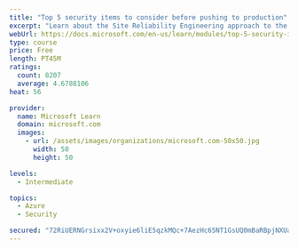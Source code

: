 ```yaml
---
title: "Top 5 security items to consider before pushing to production"
excerpt: "Learn about the Site Reliability Engineering approach to the challenge of assuring reliability and gain a better understanding of why it matters."
webUrl: https://docs.microsoft.com/en-us/learn/modules/top-5-security-items-to-consider/
type: course
price: Free
length: PT45M
ratings:
  count: 8207
  average: 4.6788106
heat: 56

provider:
  name: Microsoft Learn
  domain: microsoft.com
  images:
    - url: /assets/images/organizations/microsoft.com-50x50.jpg
      width: 50
      height: 50

levels:
  - Intermediate

topics:
  - Azure
  - Security

secured: "72RiUERNGrsixx2V+oxyie6liE5qzkMQc+7AezHc65NT1GsUQ0mBaRBpjNXUazOd7spzBxnvc0rd0leLy81uK+XY34BspB1ZiYkwb/i3KGKa6Ulx0EFtdyrofJeMgiFzQQSdOW8jNnSDYicDtIA204UKT9VNoqA/DUPLoWfeismMCeiASiV2dxranVsH3ZjYDmFiNsR7On9CYigru04ijoG4bFPEeJEeasX2d2sUucl0EIyM+9KgIX+qQJvIkjpncxafwt2RgDGP+eGRk5Ayo25UoMhmHo3c83a+98rqBmZ95yfH1L1/bNa9HSWxzfhPfE38DhnH9rqcE6Zm2fI04QFBXxhd5v1aCfEOY+lNJKfJg/w1y8W5YjzLvZyMbPHT4ZeKf1DbEIYQeVXkQbVx9tspYDD7IfFp3ESQkVu44VY=;Qr2SssnQBsvBLPrk9G/tCA=="
---
```


